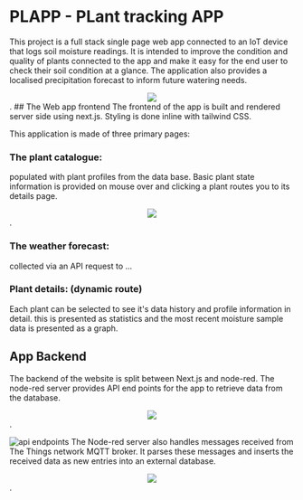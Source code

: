 # PLAPP - PLant tracking APP

This project is a full stack single page web app connected to an IoT device that logs soil moisture readings. It is intended to improve the condition and quality of plants connected to the app and make it easy for the end user to check their soil condition at a glance. The application also provides a localised precipitation forecast to inform future watering needs.

<div style="text-align:center"><img align = "center" src="https://github.com/user-attachments/assets/88b20465-8d90-4ddc-b6a9-cf23ed0f1b57" /></div>.
## The Web app frontend
The frontend of the app is built and rendered server side using next.js. Styling is done inline with tailwind CSS.

This application is made of three primary pages:

### The plant catalogue:
populated with plant profiles from the data base. Basic plant state information is provided on mouse over and clicking a plant routes you to its details page.
<div style="text-align:center"><img align = "center" src="https://github.com/user-attachments/assets/c678f81a-b8cf-496b-9fd0-0a02d6cd5909" /></div>.

### The weather forecast:
collected via an API request to ...

### Plant details: (dynamic route)
Each plant can be selected to see it's data history and profile information in detail.
this is presented as statistics and the most recent moisture sample data is presented as a graph.


## App Backend

The backend of the website is split between Next.js and node-red. The node-red server provides API end points for the app to retrieve data from the database.
<div style="text-align:center"><img align = "center" src="https://github.com/user-attachments/assets/664dbfde-d615-473b-a08f-a4570e709188" /></div>.

![api endpoints]()
The Node-red server also handles messages received from The Things network MQTT broker. It parses these messages and inserts the received data as new entries into an external database. 
<div style="text-align:center"><img src="https://github.com/user-attachments/assets/f95d0d77-35d4-4965-95fe-d8034d29054b" /></div>.

